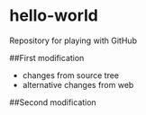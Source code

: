 # hello-world
Repository for playing with GitHub

##First modification

- changes from source tree
- alternative changes from web

##Second modification